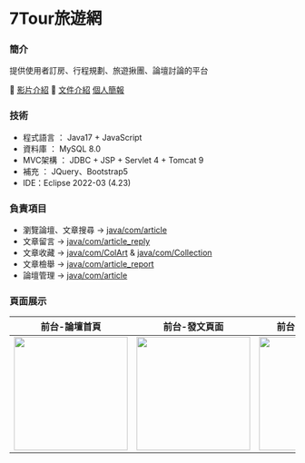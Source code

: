 <h1>7Tour旅遊網</h1>
<div><h3>簡介</h3>
<p>提供使用者訂房、行程規劃、旅遊揪團、論壇討論的平台</p>
<div>🎥 <a href="https://www.youtube.com/watch?v=Tl_DXhWUFOk&t=1618s">影片介紹</a> 📜 <a href="https://drive.google.com/file/d/1XtUt0F1rDTHjMEt67zOaiTftHDCd31QN/view">文件介紹</a>
  <a href="https:&#x2F;&#x2F;www.canva.com&#x2F;design&#x2F;DAFaXd1XAzo&#x2F;view?utm_content=DAFaXd1XAzo&amp;utm_campaign=designshare&amp;utm_medium=embeds&amp;utm_source=link" target="_blank" rel="noopener">個人簡報</a>
  </div>
</div>
</div>
<div>
<h3>技術</h3>
<ul>
<li>程式語言 ： Java17 + JavaScript</li>
<li>資料庫 ： MySQL 8.0</li>
<li>MVC架構 ： JDBC + JSP + Servlet 4 + Tomcat 9</li>
<li>補充 ： JQuery、Bootstrap5</li>
<li>IDE：Eclipse 2022-03 (4.23)</li>
</ul>
</div>

<div>
<h3>負責項目</h3>
<ul>
<li>瀏覽論壇、文章搜尋 -> <a href="https://github.com/Andrewwwwei/CGA105G703/tree/master/src/main/java/com/article">java/com/article</a></li>
<li>文章留言 -> <a href="https://github.com/Andrewwwwei/CGA105G703/tree/master/src/main/java/com/article_reply">java/com/article_reply</a></li>
<li>文章收藏 -> <a href="https://github.com/Andrewwwwei/CGA105G703/tree/master/src/main/java/com/ColArt/model">java/com/ColArt</a> & <a href="https://github.com/Andrewwwwei/CGA105G703/tree/master/src/main/java/com/Collection">java/com/Collection</a></li> 
<li>文章檢舉 -> <a href="https://github.com/Andrewwwwei/CGA105G703/tree/master/src/main/java/com/article_report">java/com/article_report</a></li>
<li>論壇管理 -> <a href="https://github.com/Andrewwwwei/CGA105G703/tree/master/src/main/java/com/article">java/com/article</a></li>
</ul>
</div>

<div>
<h3>頁面展示</h3>
<table>
<thead>
<tr>
<th>
前台-論壇首頁
</th>
<th>
前台-發文頁面
</th>
<th>
前台-單一文章頁面
</th>
<th>
後台-論壇管理
</th>
</tr>
</thead>
<tbody>
<tr>
<td>
<img src="https://user-images.githubusercontent.com/111410411/220287942-ae58ef89-6b31-4199-8ff7-787da7292f7b.png" width="200px" height:"200px">
</td>
<td>
<img src="https://user-images.githubusercontent.com/111410411/220322453-21ae81ec-e9a4-4d86-91ed-88f4b0cde71a.png" width="200px" height:"200px">
</td>
<td>
<img src="https://user-images.githubusercontent.com/111410411/220319896-6e506806-6bd8-4c46-b05d-cae2da545c4f.png" width="200px" height:"200px">
</td>
<td>
<img src="https://user-images.githubusercontent.com/111410411/220286462-3fb87591-cef9-4dbe-a563-57151f2e6e03.png" width="200px" height:"200px">
</td>
</tr>
</tbody>
</table>



